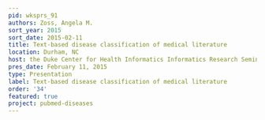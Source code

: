 ```yaml
---
pid: wksprs_91
authors: Zoss, Angela M.
sort_year: 2015
sort_date: 2015-02-11
title: Text-based disease classification of medical literature
location: Durham, NC
host: the Duke Center for Health Informatics Informatics Research Seminar Series
pres_date: February 11, 2015
type: Presentation
label: Text-based disease classification of medical literature
order: '34'
featured: true
project: pubmed-diseases
---
```

